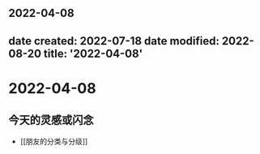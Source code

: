 2022-04-08
---
date created: 2022-07-18
date modified: 2022-08-20
title: '2022-04-08'
---

# 2022-04-08

## 今天的灵感或闪念

- [[朋友的分类与分级]]
